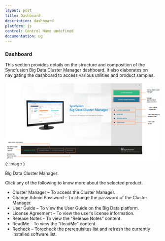```yaml
---
layout: post
title: Dashboard
description: dashboard
platform: js
control: Control Name undefined
documentation: ug
---
```


### Dashboard

This section provides details on the structure and composition of the Syncfusion Big Data Cluster Manager dashboard. It also elaborates on navigating the dashboard to access various utilities and product samples.



![](Dashboard_images/Dashboard_img1.png)
{:.image }


Big Data Cluster Manager:

Click any of the following to know more about the selected product.

* Cluster Manager – To access the Cluster Manager.
* Change Admin Password – To change the password of the Cluster Manager.
* User Guide – To view the User Guide on the Big Data platform.
* License Agreement – To view the user’s license information.
* Release Notes - To view the “Release Notes” content.
* ReadMe - To view the “ReadMe” content.
* Recheck – Torecheck the prerequisites list and refresh the currently installed software list.
